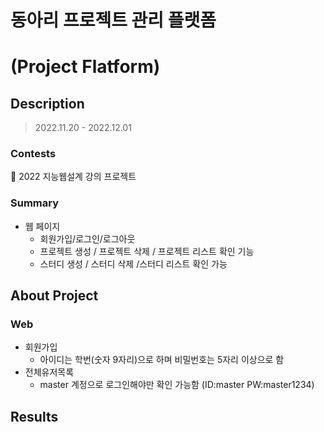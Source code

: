 
# 동아리 프로젝트 관리 플랫폼
# (Project Flatform)


## Description

> 2022.11.20 - 2022.12.01

### Contests

📌 2022 지능웹설계 강의 프로젝트


### Summary



* 웹 페이지
  * 회원가입/로그인/로그아웃
  * 프로젝트 생성 / 프로젝트 삭제 / 프로젝트 리스트 확인 기능
  * 스터디 생성 / 스터디 삭제 /스터디 리스트 확인 가능




## About Project

### Web

* 회원가입
  * 아이디는 학번(숫자 9자리)으로 하며 비밀번호는 5자리 이상으로 함
* 전체유저목록
  * master 계정으로 로그인해야만 확인 가능함 (ID:master PW:master1234)




## Results

